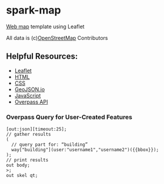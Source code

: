 # spark-map
[Web map](https://spark-stl-geo.github.io/spark-map) template using Leaflet

All data is (c)[OpenStreetMap](https://openstreetmap.org) Contributors

## Helpful Resources:
* [Leaflet](https://www.leafletjs.com)
* [HTML](https://www.w3schools.com/html/)
* [CSS](https://www.w3schools.com/css/)
* [GeoJSON.io](https://www.geojson.io)
* [JavaScript](https://www.w3schools.com/js/default.asp)
* [Overpass API](http://www.overpass-api.de/)

### Overpass Query for User-Created Features
```
[out:json][timeout:25];
// gather results
(
  // query part for: “building”
  way["building"](user:"username1","username2")({{bbox}});
);
// print results
out body;
>;
out skel qt;
```
